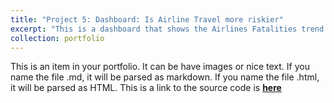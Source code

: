 ```yaml
---
title: "Project 5: Dashboard: Is Airline Travel more riskier"
excerpt: "This is a dashboard that shows the Airlines Fatalities trend over the years for a fictitious airlines company and hence tries to send out a social media campaign using data to prove that airlines travel is still the safest."
collection: portfolio
---
```


This is an item in your portfolio. It can be have images or nice text. If you name the file .md, it will be parsed as markdown. If you name the file .html, it will be parsed as HTML. 
This is a link to the source code is [**here**](https://github.com/samantoz/dsc640-data_presentation/term_project/)
